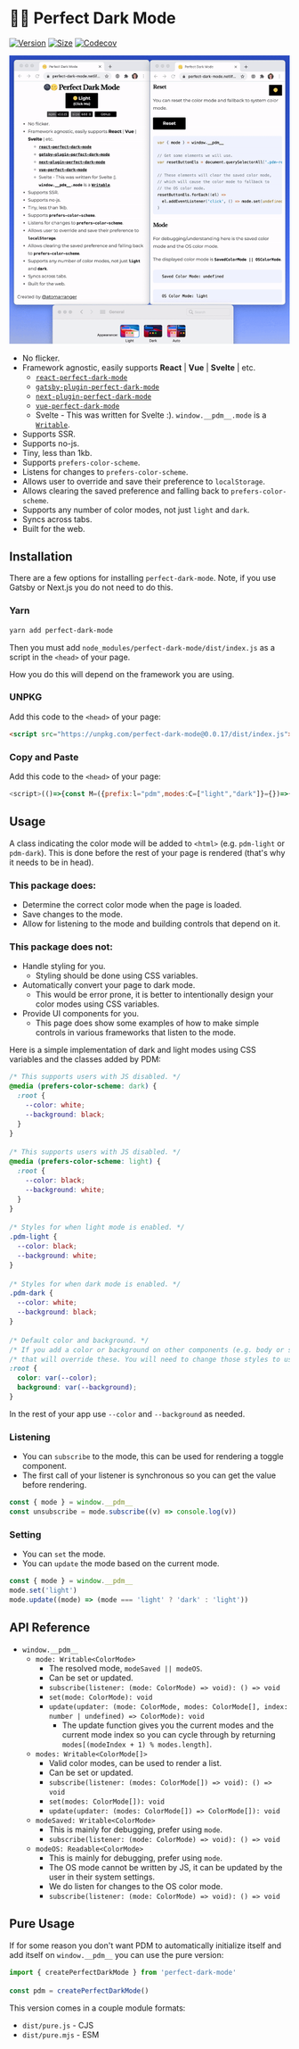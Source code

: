 # 🌚🌝 Perfect Dark Mode

[![Version](https://img.shields.io/npm/v/perfect-dark-mode.svg)](https://www.npmjs.com/package/perfect-dark-mode)
[![Size](https://img.shields.io/bundlephobia/minzip/perfect-dark-mode?label=size)](https://bundlephobia.com/result?p=perfect-dark-mode)
[![Codecov](https://codecov.io/gh/DylanVann/perfect-dark-mode/branch/main/graph/badge.svg?token=3EGL80UJEA)](https://codecov.io/gh/DylanVann/perfect-dark-mode)

![Perfect Dark Mode](perfect-dark-mode.gif)

- No flicker.
- Framework agnostic, easily supports **React** | **Vue** | **Svelte** | etc.
  - [`react-perfect-dark-mode`](https://github.com/DylanVann/perfect-dark-mode/tree/main/packages/react-perfect-dark-mode)
  - [`gatsby-plugin-perfect-dark-mode`](https://github.com/DylanVann/perfect-dark-mode/tree/main/packages/gatsby-plugin-perfect-dark-mode)
  - [`next-plugin-perfect-dark-mode`](https://github.com/DylanVann/perfect-dark-mode/tree/main/packages/next-plugin-perfect-dark-mode)
  - [`vue-perfect-dark-mode`](https://github.com/DylanVann/perfect-dark-mode/tree/main/packages/vue-perfect-dark-mode)
  - Svelte - This was written for Svelte :). `window.__pdm__.mode` is a [`Writable`](https://svelte.dev/docs#writable).
- Supports SSR.
- Supports no-js.
- Tiny, less than 1kb.
- Supports `prefers-color-scheme`.
- Listens for changes to `prefers-color-scheme`.
- Allows user to override and save their preference to `localStorage`.
- Allows clearing the saved preference and falling back to `prefers-color-scheme`.
- Supports any number of color modes, not just `light` and `dark`.
- Syncs across tabs.
- Built for the web.

## Installation

There are a few options for installing `perfect-dark-mode`.
Note, if you use Gatsby or Next.js you do not need to do this.

### Yarn

```bash
yarn add perfect-dark-mode
```

Then you must add `node_modules/perfect-dark-mode/dist/index.js` as a script in the `<head>` of your page.

How you do this will depend on the framework you are using.

### UNPKG

Add this code to the `<head>` of your page:

```html
<script src="https://unpkg.com/perfect-dark-mode@0.0.17/dist/index.js"></script>
```

### Copy and Paste

Add this code to the `<head>` of your page:

```js
<script>(()=>{const M=({prefix:l="pdm",modes:C=["light","dark"]}={})=>{const i=l,u=window.localStorage;let s=C;const h=(()=>{const t=new Set,a=e=>{s=e,t.forEach(n=>n(e))};return{subscribe(e){return e(s),t.add(e),()=>t.delete(e)},set:a,update(e){a(e(s))}}})(),f=(()=>{const t=new Set,a=matchMedia("(prefers-color-scheme: dark)");let e;const n=({matches:r})=>{const d=r?"dark":"light";e=d,t.forEach(o=>o(d))};return a.addEventListener?a.addEventListener("change",n):a.addListener(n),n(a),{subscribe(r){return r(e),t.add(r),()=>t.delete(r)}}})(),c=(()=>{const t=o=>!o||!s.includes(o)?void 0:o,a=new Set;let e;const n=o=>{if(o===e)return;o!==void 0?u.setItem(i,o):u.removeItem(i),a.forEach(g=>g(o)),e=o},r=u.getItem(i),d=t(r);return e=d,window.addEventListener("storage",o=>o.key===i&&n(o.newValue||void 0)),{subscribe(o){return o(d),a.add(o),()=>a.delete(o)},set:n,update(o){n(o(e))}}})(),m=(()=>{let t,a,e;const n=new Set;return c.subscribe(r=>{t=r;const d=t||a;d!==e&&(e=d,n.forEach(o=>o(e)))}),f.subscribe(r=>{a=r;const d=t||a;d!==e&&(e=d,n.forEach(o=>o(e)))}),{subscribe(r){return n.add(r),r(e),()=>n.delete(r)},set:c.set,update(r){let d=s.indexOf(e);d=d===-1?0:d,c.set(r(e,s,d))}}})(),b=document.documentElement.classList;let p;return m.subscribe(t=>{p&&b.remove(`${l}-${p}`),b.add(`${l}-${t}`),p=t}),b.add(l),{mode:m,modes:h,modeOS:f,modeSaved:c}};window.__pdm__=M({modes:document.documentElement.dataset.pdm?.split(" ")});})();</script>
```

## Usage

A class indicating the color mode will be added to `<html>` (e.g. `pdm-light` or `pdm-dark`).
This is done before the rest of your page is rendered (that's why it needs to be in head).

### This package does:

- Determine the correct color mode when the page is loaded.
- Save changes to the mode.
- Allow for listening to the mode and building controls that depend on it.

### This package does not:

- Handle styling for you.
  - Styling should be done using CSS variables.
- Automatically convert your page to dark mode.
  - This would be error prone, it is better to intentionally design your color modes using CSS variables.
- Provide UI components for you.
  - This page does show some examples of how to make simple controls in various frameworks that listen to the mode.

Here is a simple implementation of dark and light modes using CSS variables and the classes added by PDM:

```css
/* This supports users with JS disabled. */
@media (prefers-color-scheme: dark) {
  :root {
    --color: white;
    --background: black;
  }
}

/* This supports users with JS disabled. */
@media (prefers-color-scheme: light) {
  :root {
    --color: black;
    --background: white;
  }
}

/* Styles for when light mode is enabled. */
.pdm-light {
  --color: black;
  --background: white;
}

/* Styles for when dark mode is enabled. */
.pdm-dark {
  --color: white;
  --background: black;
}

/* Default color and background. */
/* If you add a color or background on other components (e.g. body or some custom Button) */
/* that will override these. You will need to change those styles to use these CSS variables. */
:root {
  color: var(--color);
  background: var(--background);
}
```

In the rest of your app use `--color` and `--background` as needed.

### Listening

- You can `subscribe` to the mode, this can be used for rendering a toggle component.
- The first call of your listener is synchronous so you can get the value before rendering.

```js
const { mode } = window.__pdm__
const unsubscribe = mode.subscribe((v) => console.log(v))
```

### Setting

- You can `set` the mode.
- You can `update` the mode based on the current mode.

```js
const { mode } = window.__pdm__
mode.set('light')
mode.update((mode) => (mode === 'light' ? 'dark' : 'light'))
```

## API Reference

- `window.__pdm__`
  - `mode: Writable<ColorMode>`
    - The resolved mode, `modeSaved || modeOS`.
    - Can be set or updated.
    - `subscribe(listener: (mode: ColorMode) => void): () => void`
    - `set(mode: ColorMode): void`
    - `update(updater: (mode: ColorMode, modes: ColorMode[], index: number | undefined) => ColorMode): void`
      - The update function gives you the current modes and the current mode index so you can cycle
        through by returning `modes[(modeIndex + 1) % modes.length]`.
  - `modes: Writable<ColorMode[]>`
    - Valid color modes, can be used to render a list.
    - Can be set or updated.
    - `subscribe(listener: (modes: ColorMode[]) => void): () => void`
    - `set(modes: ColorMode[]): void`
    - `update(updater: (modes: ColorMode[]) => ColorMode[]): void`
  - `modeSaved: Writable<ColorMode>`
    - This is mainly for debugging, prefer using `mode`.
    - `subscribe(listener: (mode: ColorMode) => void): () => void`
  - `modeOS: Readable<ColorMode>`
    - This is mainly for debugging, prefer using `mode`.
    - The OS mode cannot be written by JS, it can
      be updated by the user in their system settings.
    - We do listen for changes to the OS color mode.
    - `subscribe(listener: (mode: ColorMode) => void): () => void`

## Pure Usage

If for some reason you don't want PDM to automatically initialize itself and add itself on `window.__pdm__` you can use the pure version:

```js
import { createPerfectDarkMode } from 'perfect-dark-mode'

const pdm = createPerfectDarkMode()
```

This version comes in a couple module formats:

- `dist/pure.js` - CJS
- `dist/pure.mjs` - ESM

